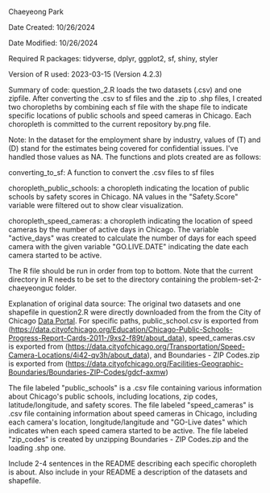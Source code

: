 Chaeyeong Park

Date Created: 10/26/2024

Date Modified: 10/26/2024

Required R packages: tidyverse, dplyr, ggplot2, sf, shiny, styler

Version of R used: 2023-03-15 (Version 4.2.3)

Summary of code: question_2.R loads the two datasets (.csv) and one zipfile. 
After converting the .csv to sf files and the .zip to .shp files, I created two choropleths by combining each sf file with the shape file to indicate specific locations of public schools and speed cameras in Chicago.
Each choropleth is committed to the current repository by.png file.

Note: In the dataset for the employment share by industry, values of (T) and (D) stand for the estimates being covered for confidential issues. I've handled those values as NA. The functions and plots created are as follows:

converting_to_sf: A function to convert the .csv files to sf files

choropleth_public_schools: a choropleth indicating the location of public schools by safety scores in Chicago. NA values in the "Safety.Score" variable were filtered out to show clear visualization.

choropleth_speed_cameras: a choropleth indicating the location of speed cameras by the number of active days in Chicago. 
The variable "active_days" was created to calculate the number of days for each speed camera with the given variable "GO.LIVE.DATE" indicating the date each camera started to be active.

The R file should be run in order from top to bottom. Note that the current directory in R needs to be set to the directory containing the problem-set-2-chaeyeonguc folder.

Explanation of original data source: The original two datasets and one shapefile in question2.R were directly downloaded from the from the City of Chicago [Data Portal](https://data.cityofchicago.org).
For specific paths, public_school.csv is exported from (https://data.cityofchicago.org/Education/Chicago-Public-Schools-Progress-Report-Cards-2011-/9xs2-f89t/about_data),
speed_cameras.csv is exported from (https://data.cityofchicago.org/Transportation/Speed-Camera-Locations/4i42-qv3h/about_data),
and Boundaries - ZIP Codes.zip  is exported from (https://data.cityofchicago.org/Facilities-Geographic-Boundaries/Boundaries-ZIP-Codes/gdcf-axmw)

The file labeled "public_schools" is a .csv file containing various information about Chicago's public schools, including locations, zip codes, latitude/longitude, and safety scores.
The file labeled "speed_cameras" is .csv file containing information about speed cameras in Chicago, including each camera's location, longitude/langitude and "GO-Live dates" which indicates when each speed camera started to be active.
The file labeled "zip_codes" is created by unzipping Boundaries - ZIP Codes.zip and the loading .shp one.


 Include 2-4 sentences in the README describing each specific choropleth is about. Also include in your README a description of the datasets and shapefile.
